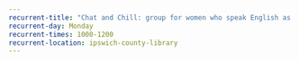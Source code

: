 ```yaml
---
recurrent-title: "Chat and Chill: group for women who speak English as an additional language"
recurrent-day: Monday
recurrent-times: 1000-1200
recurrent-location: ipswich-county-library
---
```

